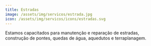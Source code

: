 ```yaml
---
title: Estradas
image: /assets/img/servicos/estrada.jpg
icon: /assets/img/servicos/icons/estradas.svg
---
```


Estamos capacitados para manutenção e reparação de estradas, construção de pontes, quedas de água, aquedutos e terraplanagem.